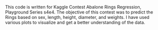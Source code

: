 This code is written for Kaggle Contest Abalone Rings Regression, Playground Series s4e4. The objective of this contest was to predict the Rings based on sex, length, height, diameter, and weights.
I have used various plots to visualize and get a better understanding of the data. 
